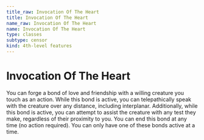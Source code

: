 ```yaml
---
title_raw: Invocation Of The Heart
title: Invocation Of The Heart
name_raw: Invocation Of The Heart
name: Invocation Of The Heart
type: classes
subtype: censor
kind: 4th-level features
---
```


# Invocation Of The Heart

You can forge a bond of love and friendship with a willing creature you touch as an action. While this bond is active, you can telepathically speak with the creature over any distance, including interplanar. Additionally, while this bond is active, you can attempt to assist the creature with any test they make, regardless of their proximity to you. You can end this bond at any time (no action required). You can only have one of these bonds active at a time.
